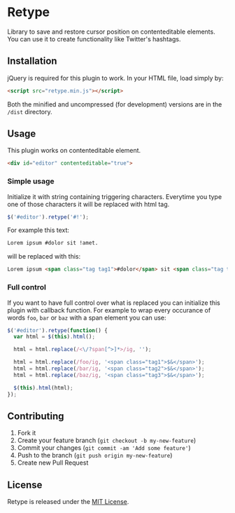# Retype

Library to save and restore cursor position on contenteditable elements. You can use it to create functionality like Twitter's hashtags.

## Installation

jQuery is required for this plugin to work. In your HTML file, load simply by:
```html
<script src="retype.min.js"></script>
```
Both the minified and uncompressed (for development) versions are in the `/dist` directory.

## Usage

This plugin works on contenteditable element.

```html
<div id="editor" contenteditable="true">
```

### Simple usage

Initialize it with string containing triggering characters. Everytime you type one of those characters it will be replaced with html tag.

```javascript
$('#editor').retype('#!');
```

For example this text:

```html
Lorem ipsum #dolor sit !amet.
```

will be replaced with this:

```html
Lorem ipsum <span class="tag tag1">#dolor</span> sit <span class="tag tag2">!amet</span>.
```

### Full control

If you want to have full control over what is replaced you can initialize this plugin with callback function. For example to wrap every occurance of
words `foo`, `bar` or `baz` with a span element you can use:

```javascript
$('#editor').retype(function() {
  var html = $(this).html();

  html = html.replace(/<\/?span[^>]*>/ig, '');

  html = html.replace(/foo/ig, '<span class="tag1">$&</span>');
  html = html.replace(/bar/ig, '<span class="tag2">$&</span>');
  html = html.replace(/baz/ig, '<span class="tag3">$&</span>');

  $(this).html(html);
});
```

## Contributing

1. Fork it
2. Create your feature branch (`git checkout -b my-new-feature`)
3. Commit your changes (`git commit -am 'Add some feature'`)
4. Push to the branch (`git push origin my-new-feature`)
5. Create new Pull Request

## License

Retype is released under the [MIT License](http://www.opensource.org/licenses/MIT).
